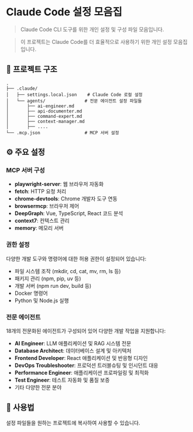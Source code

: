 # Claude Code 설정 모음집

> Claude Code CLI 도구를 위한 개인 설정 및 구성 파일 모음입니다.

> 이 프로젝트는 Claude Code를 더 효율적으로 사용하기 위한 개인 설정 모음집입니다.

## 📁 프로젝트 구조

```
.
├── .claude/
│   ├── settings.local.json    # Claude Code 로컬 설정
│   └── agents/               # 전문 에이전트 설정 파일들
│       ├── ai-engineer.md
│       ├── api-documenter.md
│       ├── command-expert.md
│       ├── context-manager.md
│       ├── ....
└── .mcp.json                 # MCP 서버 설정
```

## ⚙️ 주요 설정

### MCP 서버 구성
- **playwright-server**: 웹 브라우저 자동화
- **fetch**: HTTP 요청 처리
- **chrome-devtools**: Chrome 개발자 도구 연동
- **browsermcp**: 브라우저 제어
- **DeepGraph**: Vue, TypeScript, React 코드 분석
- **context7**: 컨텍스트 관리
- **memory**: 메모리 서버

### 권한 설정
다양한 개발 도구와 명령어에 대한 허용 권한이 설정되어 있습니다:
- 파일 시스템 조작 (mkdir, cd, cat, mv, rm, ls 등)
- 패키지 관리 (npm, pip, uv 등)
- 개발 서버 (npm run dev, build 등)
- Docker 명령어
- Python 및 Node.js 실행

### 전문 에이전트
18개의 전문화된 에이전트가 구성되어 있어 다양한 개발 작업을 지원합니다:
- **AI Engineer**: LLM 애플리케이션 및 RAG 시스템 전문
- **Database Architect**: 데이터베이스 설계 및 아키텍처
- **Frontend Developer**: React 애플리케이션 및 반응형 디자인
- **DevOps Troubleshooter**: 프로덕션 트러블슈팅 및 인시던트 대응
- **Performance Engineer**: 애플리케이션 프로파일링 및 최적화
- **Test Engineer**: 테스트 자동화 및 품질 보증
- 기타 다양한 전문 분야

## 🚀 사용법

설정 파일들을 원하는 프로젝트에 복사하여 사용할 수 있습니다.

